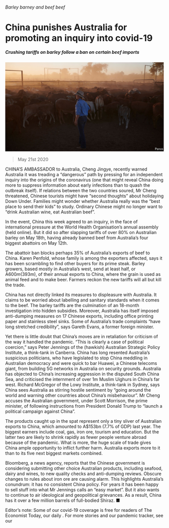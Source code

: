 ###### Barley barney and beef beef

# China punishes Australia for promoting an inquiry into covid-19 

##### Crushing tariffs on barley follow a ban on certain beef imports 

![image](images/20200523_ASP003.jpg) 

> May 21st 2020 

CHINA’S AMBASSADOR to Australia, Cheng Jingye, recently warned Australia it was treading a “dangerous” path by pressing for an independent inquiry into the origins of the coronavirus (one that might reveal China doing more to suppress information about early infections than to quash the outbreak itself). If relations between the two countries soured, Mr Cheng threatened, Chinese tourists might have “second thoughts” about holidaying Down Under. Families might wonder whether Australia really was the “best place to send their kids” to study. Ordinary Chinese might no longer want to “drink Australian wine, eat Australian beef”.

In the event, China this week agreed to an inquiry, in the face of international pressure at the World Health Organisation’s annual assembly (held online). But it did so after slapping tariffs of over 80% on Australian barley on May 18th, having already banned beef from Australia’s four biggest abattoirs on May 12th.


The abattoir ban blocks perhaps 35% of Australia’s exports of beef to China. Karen Penfold, whose family is among the exporters affected, says it has been scrambling to find other buyers for its prime steak. Barley growers, based mostly in Australia’s west, send at least half, or A$600m ($393m), of their annual exports to China, where the grain is used as animal feed and to make beer. Farmers reckon the new tariffs will all but kill the trade.

China has not directly linked its measures to displeasure with Australia. It claims to be worried about labelling and sanitary standards when it comes to the beef. The barley tariffs are the culmination of an 18-month investigation into hidden subsidies. Moreover, Australia has itself imposed anti-dumping measures on 17 Chinese exports, including office printing paper and stainless steel sinks. Some of Australia’s trade complaints “have long stretched credibility”, says Gareth Evans, a former foreign minister.

Yet there is little doubt that China’s moves are in retaliation for criticism of the way it handled the pandemic. “This is clearly a case of political coercion,” says Peter Jennings of the (hawkish) Australian Strategic Policy Institute, a think-tank in Canberra. China has long resented Australia’s suspicious politicians, who have legislated to stop China meddling in Australian democracy and were quick to bar Huawei, a Chinese telecoms giant, from building 5G networks in Australia on security grounds. Australia has objected to China’s increasing aggression in the disputed South China Sea, and criticised the internment of over 1m Muslim Uighurs in China’s far west. Richard McGregor of the Lowy Institute, a think-tank in Sydney, says China sees Australia as stirring hostile sentiment by “going around the world and warning other countries about China’s misbehaviour”. Mr Cheng accuses the Australian government, under Scott Morrison, the prime minister, of following instructions from President Donald Trump to “launch a political campaign against China”.

The products caught up in the spat represent only a tiny sliver of Australian exports to China, which amounted to A$153bn (7.7% of GDP) last year. The biggest earners include coal, gas, iron ore, tourism and education. But the latter two are likely to shrink rapidly as fewer people venture abroad because of the pandemic. What is more, the huge scale of trade gives China ample opportunity to inflict further harm. Australia exports more to it than to its five next biggest markets combined.

Bloomberg, a news agency, reports that the Chinese government is considering submitting other choice Australian products, including seafood, dairy and wines, to new quality checks and anti-dumping reviews. Obscure changes to rules about iron ore are causing alarm. This highlights Australia’s conundrum: it has no consistent China policy. For years it has been happy to sell stuff into what Mr Jennings calls an “easy market”. But it also wants to continue to air ideological and geopolitical grievances. As a result, China has it over a few million barrels of full-bodied Shiraz. ■

Editor’s note: Some of our covid-19 coverage is free for readers of The Economist Today, our daily . For more stories and our pandemic tracker, see our 

